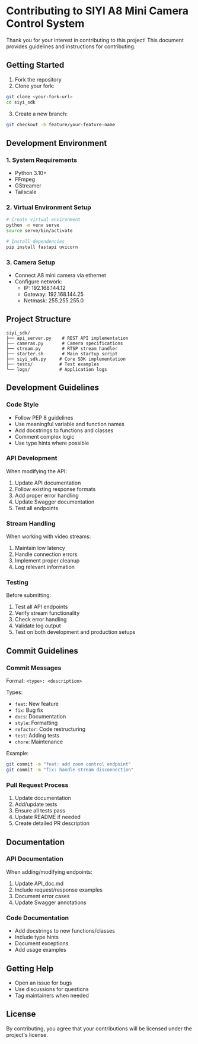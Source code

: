# Contributing to SIYI A8 Mini Camera Control System

Thank you for your interest in contributing to this project! This document provides guidelines and instructions for contributing.

## Getting Started

1. Fork the repository
2. Clone your fork:
```bash
git clone <your-fork-url>
cd siyi_sdk
```

3. Create a new branch:
```bash
git checkout -b feature/your-feature-name
```

## Development Environment

### 1. System Requirements
- Python 3.10+
- FFmpeg
- GStreamer
- Tailscale

### 2. Virtual Environment Setup
```bash
# Create virtual environment
python -m venv serve
source serve/bin/activate

# Install dependencies
pip install fastapi uvicorn
```

### 3. Camera Setup
- Connect A8 mini camera via ethernet
- Configure network:
  - IP: 192.168.144.12
  - Gateway: 192.168.144.25
  - Netmask: 255.255.255.0

## Project Structure
```
siyi_sdk/
├── api_server.py    # REST API implementation
├── cameras.py       # Camera specifications
├── stream.py        # RTSP stream handler
├── starter.sh       # Main startup script
├── siyi_sdk.py     # Core SDK implementation
├── tests/          # Test examples
└── logs/           # Application logs
```

## Development Guidelines

### Code Style
- Follow PEP 8 guidelines
- Use meaningful variable and function names
- Add docstrings to functions and classes
- Comment complex logic
- Use type hints where possible

### API Development
When modifying the API:
1. Update API documentation
2. Follow existing response formats
3. Add proper error handling
4. Update Swagger documentation
5. Test all endpoints

### Stream Handling
When working with video streams:
1. Maintain low latency
2. Handle connection errors
3. Implement proper cleanup
4. Log relevant information

### Testing
Before submitting:
1. Test all API endpoints
2. Verify stream functionality
3. Check error handling
4. Validate log output
5. Test on both development and production setups

## Commit Guidelines

### Commit Messages
Format: `<type>: <description>`

Types:
- `feat`: New feature
- `fix`: Bug fix
- `docs`: Documentation
- `style`: Formatting
- `refactor`: Code restructuring
- `test`: Adding tests
- `chore`: Maintenance

Example:
```bash
git commit -m "feat: add zoom control endpoint"
git commit -m "fix: handle stream disconnection"
```

### Pull Request Process
1. Update documentation
2. Add/update tests
3. Ensure all tests pass
4. Update README if needed
5. Create detailed PR description

## Documentation

### API Documentation
When adding/modifying endpoints:
1. Update API_doc.md
2. Include request/response examples
3. Document error cases
4. Update Swagger annotations

### Code Documentation
- Add docstrings to new functions/classes
- Include type hints
- Document exceptions
- Add usage examples

## Getting Help
- Open an issue for bugs
- Use discussions for questions
- Tag maintainers when needed

## License
By contributing, you agree that your contributions will be licensed under the project's license.
